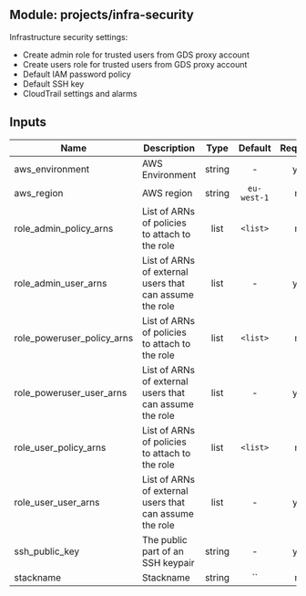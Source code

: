 ## Module: projects/infra-security

Infrastructure security settings:
 - Create admin role for trusted users from GDS proxy account
 - Create users role for trusted users from GDS proxy account
 - Default IAM password policy
 - Default SSH key
 - CloudTrail settings and alarms


## Inputs

| Name | Description | Type | Default | Required |
|------|-------------|:----:|:-----:|:-----:|
| aws_environment | AWS Environment | string | - | yes |
| aws_region | AWS region | string | `eu-west-1` | no |
| role_admin_policy_arns | List of ARNs of policies to attach to the role | list | `<list>` | no |
| role_admin_user_arns | List of ARNs of external users that can assume the role | list | - | yes |
| role_poweruser_policy_arns | List of ARNs of policies to attach to the role | list | `<list>` | no |
| role_poweruser_user_arns | List of ARNs of external users that can assume the role | list | - | yes |
| role_user_policy_arns | List of ARNs of policies to attach to the role | list | `<list>` | no |
| role_user_user_arns | List of ARNs of external users that can assume the role | list | - | yes |
| ssh_public_key | The public part of an SSH keypair | string | - | yes |
| stackname | Stackname | string | `` | no |

